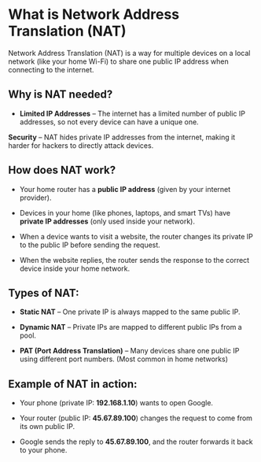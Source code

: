 # What is Network Address Translation (NAT)

Network Address Translation (NAT) is a way for multiple devices on a local network (like your home Wi-Fi) to share one public IP address when connecting to the internet.

## Why is NAT needed?

- **Limited IP Addresses** – The internet has a limited number of public IP addresses, so not every device can have a unique one.

**Security** – NAT hides private IP addresses from the internet, making it harder for hackers to directly attack devices.

## How does NAT work?

- Your home router has a **public IP address** (given by your internet provider).

- Devices in your home (like phones, laptops, and smart TVs) have **private IP addresses** (only used inside your network).

- When a device wants to visit a website, the router changes its private IP to the public IP before sending the request.

- When the website replies, the router sends the response to the correct device inside your home network.

## Types of NAT:

- **Static NAT** – One private IP is always mapped to the same public IP.

- **Dynamic NAT** – Private IPs are mapped to different public IPs from a pool.

- **PAT (Port Address Translation)** – Many devices share one public IP using different port numbers. (Most common in home networks)

## Example of NAT in action:

- Your phone (private IP: **192.168.1.10**) wants to open Google.

- Your router (public IP: **45.67.89.100**) changes the request to come from its own public IP.

- Google sends the reply to **45.67.89.100**, and the router forwards it back to your phone.